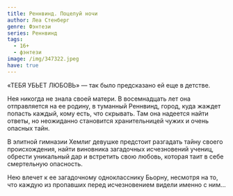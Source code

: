```yaml
---
title: Реннвинд. Поцелуй ночи
author: Леа Стенберг
genre: Фэнтези
series: Реннвинд
tags:
  - 16+
  - фэнтези
image: /img/347322.jpeg
have: true
---
```

«ТЕБЯ УБЬЕТ ЛЮБОВЬ» — так было предсказано ей еще в детстве.

Нея никогда не знала своей матери. В восемнадцать лет она отправляется на ее родину, в туманный Реннвинд, город, куда жаждет попасть каждый, кому есть, что скрывать. Там она надеется найти ответы, но неожиданно становится хранительницей чужих и очень опасных тайн.

В элитной гимназии Хемлиг девушке предстоит разгадать тайну своего происхождения, найти виновника загадочных исчезновений учениц, обрести уникальный дар и встретить свою любовь, которая таит в себе смертельную опасность.

Нею влечет к ее загадочному однокласснику Бьорну, несмотря на то, что каждую из пропавших перед исчезновением видели именно с ним…